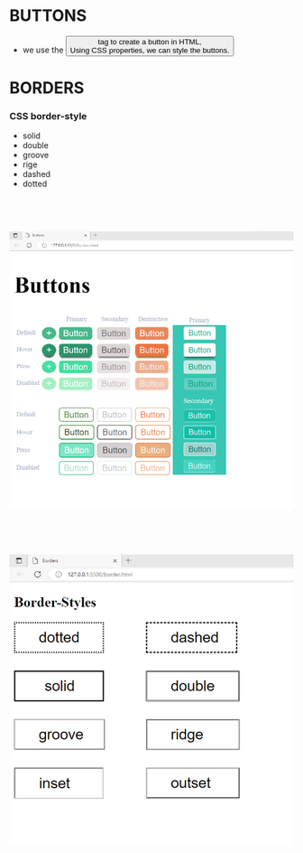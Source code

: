 # BUTTONS   
- we use the <button> tag to create a button in HTML,    
  Using CSS properties, we can style the buttons.  
# BORDERS    
 ### CSS border-style  
 - solid  
 - double 
 - groove 
 - rige  
 - dashed  
 - dotted   
  <pre>
  
  
  </pre>
  
  
  
  ![Screenshot](https://github.com/Ad-Manisha/WT/blob/main/Assignments/Assignment-3/assets/buttons-screenshot.png)
  <pre>
  
  
  </pre>
  ![Screenshot](https://github.com/Ad-Manisha/WT/blob/main/Assignments/Assignment-3/assets/border-screenshot.png)

  
 

 
